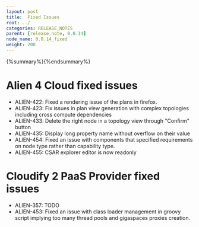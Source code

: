 ```yaml
---
layout: post
title:  Fixed Issues
root: ../
categories: RELEASE_NOTES
parent: [release_note, 0.0.14]
node_name: 0.0.14_fixed
weight: 200
---
```


{%summary%}{%endsummary%}

# Alien 4 Cloud fixed issues

* ALIEN-422: Fixed a rendering issue of the plans in firefox.
* ALIEN-423: Fix issues in plan view generation with complex topologies including cross compute dependencies
* ALIEN-433: Delete the right node in a topology view through "Confirm" button
* ALIEN-435: Display long property name without overflow on their value
* ALIEN-454: Fixed an issue with components that specified requirements on node type rather than capability type.
* ALIEN-455: CSAR explorer editor is now readonly


# Cloudify 2 PaaS Provider fixed issues

* ALIEN-357: TODO
* ALIEN-453: Fixed an issue with class loader management in groovy script implying too many thread pools and gigaspaces proxies creation.

